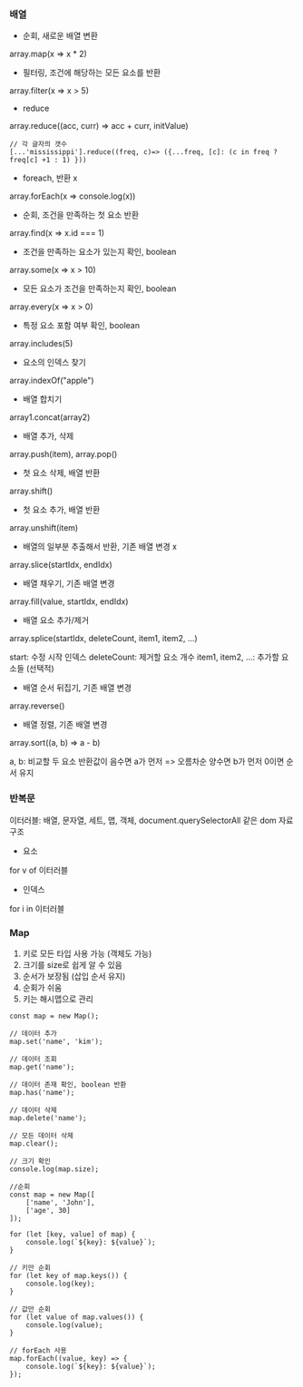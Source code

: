 ### 배열

-   순회, 새로운 배열 변환

array.map(x => x \* 2)

-   필터링, 조건에 해당하는 모든 요소를 반환

array.filter(x => x > 5)

-   reduce

array.reduce((acc, curr) => acc + curr, initValue)

```
// 각 글자의 갯수
[...'mississippi'].reduce((freq, c)=> ({...freq, [c]: (c in freq ? freq[c] +1 : 1) }))
```

-   foreach, 반환 x

array.forEach(x => console.log(x))

-   순회, 조건을 만족하는 첫 요소 반환

array.find(x => x.id === 1)

-   조건을 만족하는 요소가 있는지 확인, boolean

array.some(x => x > 10)

-   모든 요소가 조건을 만족하는지 확인, boolean

array.every(x => x > 0)

-   특정 요소 포함 여부 확인, boolean

array.includes(5)

-   요소의 인덱스 찾기

array.indexOf("apple")

-   배열 합치기

array1.concat(array2)

-   배열 추가, 삭제

array.push(item), array.pop()

-   첫 요소 삭제, 배열 반환

array.shift()

-   첫 요소 추가, 배열 반환

array.unshift(item)

-   배열의 일부분 추출해서 반환, 기존 배열 변경 x

array.slice(startIdx, endIdx)

-   배열 채우기, 기존 배열 변경

array.fill(value, startIdx, endIdx)

-   배열 요소 추가/제거

array.splice(startIdx, deleteCount, item1, item2, ...)

start: 수정 시작 인덱스
deleteCount: 제거할 요소 개수
item1, item2, ...: 추가할 요소들 (선택적)

-   배열 순서 뒤집기, 기존 배열 변경

array.reverse()

-   배열 정렬, 기존 배열 변경

array.sort((a, b) => a - b)

a, b: 비교할 두 요소
반환값이 음수면 a가 먼저 => 오름차순
양수면 b가 먼저
0이면 순서 유지

### 반복문

이터러블: 배열, 문자열, 세트, 맵, 객체, document.querySelectorAll 같은 dom 자료구조

-   요소

for v of 이터러블

-   인덱스

for i in 이터러블

### Map

1. 키로 모든 타입 사용 가능 (객체도 가능)
2. 크기를 size로 쉽게 알 수 있음
3. 순서가 보장됨 (삽입 순서 유지)
4. 순회가 쉬움
5. 키는 해시맵으로 관리

```
const map = new Map();

// 데이터 추가
map.set('name', 'kim');

// 데이터 조회
map.get('name');

// 데이터 존재 확인, boolean 반환
map.has('name');

// 데이터 삭제
map.delete('name');

// 모든 데이터 삭제
map.clear();

// 크기 확인
console.log(map.size);
```

```
//순회
const map = new Map([
    ['name', 'John'],
    ['age', 30]
]);

for (let [key, value] of map) {
    console.log(`${key}: ${value}`);
}

// 키만 순회
for (let key of map.keys()) {
    console.log(key);
}

// 값만 순회
for (let value of map.values()) {
    console.log(value);
}

// forEach 사용
map.forEach((value, key) => {
    console.log(`${key}: ${value}`);
});
```
